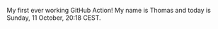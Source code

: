 My first ever working GitHub Action!
My name is Thomas and today is Sunday, 11 October, 20:18 CEST. 
